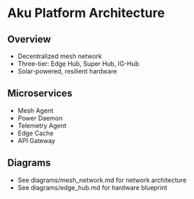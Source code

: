 # Aku Platform Architecture

## Overview
- Decentralized mesh network
- Three-tier: Edge Hub, Super Hub, IG-Hub
- Solar-powered, resilient hardware

## Microservices
- Mesh Agent
- Power Daemon
- Telemetry Agent
- Edge Cache
- API Gateway

## Diagrams
- See diagrams/mesh_network.md for network architecture
- See diagrams/edge_hub.md for hardware blueprint
